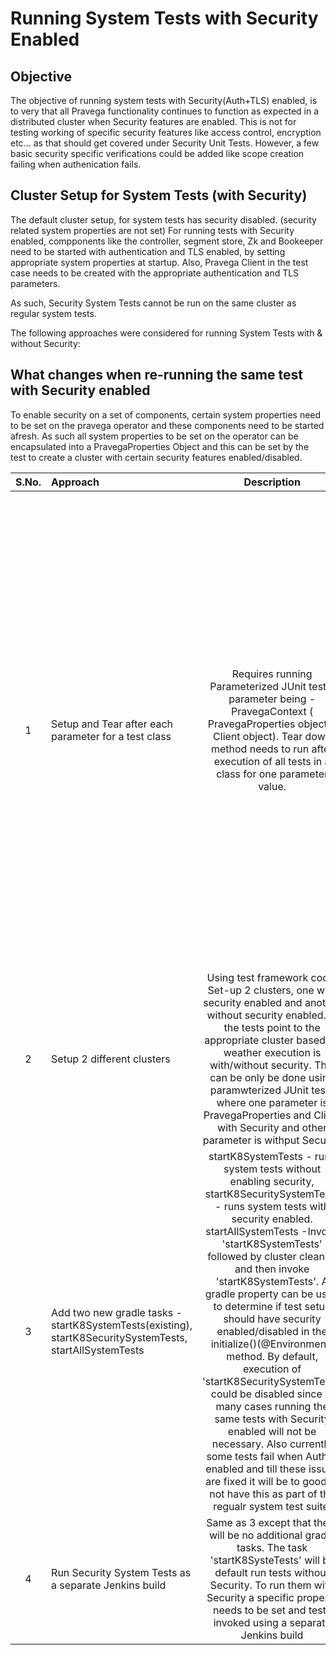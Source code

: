 # Running System Tests with Security Enabled

## Objective
The objective of running system tests with Security(Auth+TLS) enabled, is to very that all Pravega functionality continues to function as expected in a distributed cluster when Security features are enabled.
This is not for testing working of specific security features like access control, encryption etc... as that should get covered under Security Unit Tests. However, a few basic security specific verifications could be added like scope creation failing when authenication fails.

## Cluster Setup for System Tests (with Security)
The default cluster setup, for system tests has security disabled. (security related system properties are not set)
For running tests with Security enabled, compponents like the controller, segment store, Zk and Bookeeper need to be started with authentication and TLS enabled, by setting appropriate system properties at startup. 
Also, Pravega Client in the test case needs to be created with the appropriate authentication and TLS parameters.

As such, Security System Tests cannot be run on the same cluster as regular system tests.
 
The following approaches were considered for running System Tests with & without Security:

## What changes when re-running the same test with Security enabled
To enable security on a set of components, certain system properties need to be set on the pravega operator and these components need to be started afresh. As such all system properties to be set on the operator can be encapsulated into a PravegaProperties Object and this can be set by the test to create a cluster with certain security features enabled/disabled.

|S.No.|Approach|Description|Pros|Cons|Notes|
|:-:|:---|:--------------:|:--------------:|:---------------:|:------: |
|1|Setup and Tear after each parameter for a test class|Requires running Parameterized JUnit tests, parameter being - PravegaContext ( PravegaProperties object + Client object). Tear down method needs to run after execution of all tests in a class for one parameter value.|Every test sets up and cleans up its required environment. Minimizes chance of inconsistencies in test behaviour becuase of existing environment being re-used. | Drasctically increases test execution time. This is especially painful when current execution time is as high as ~3 hours. Currently JUnit does not support running a tear down method after execution of all tests for one parameter. As all tests run with/without Security there are really only 2 required cluster states. Here we are generating a new state per test class.| Discarded because of time delay|
|2| Setup 2 different clusters | Using test framework code, Set-up 2 clusters, one with security enabled and another without security enabled. In the tests point to the appropriate cluster based on weather execution is with/without security. This can be only be done using paramwterized JUnit tests where one parameter is PravegaProperties and Client with Security and other parameter is withput Security|No tear down needed.|Difficult to implment. Difficult to understand and maintain. Hardware should have capacity to spin up 2 clusters and run tests without any issues.|Discarded because of complexity and lack of JUnit Support|
|3|Add two new gradle tasks - startK8SystemTests(existing), startK8SecuritySystemTests, startAllSystemTests| startK8SystemTests - runs system tests without enabling security, startK8SecuritySystemTests - runs system tests with security enabled. startAllSystemTests -Invoke 'startK8SystemTests' followed by cluster cleanup and then invoke 'startK8SystemTests'. A gradle property can be used to determine if test setup should have security enabled/disabled in the initialize()(@Environment) method.  By default, execution of 'startK8SecuritySystemTests' could be disabled since in many cases running the same tests with Security enabled will not be necessary. Also currently some tests fail when Auth is enabled and till these issues are fixed it will be to good to not have this as part of the regualr system test suite.| 
|4|Run Security System Tests as a separate Jenkins build| Same as 3 except that there will be no additional gradle tasks. The task 'startK8SysteTests' will by default run tests without Security. To run them with Security a specific property needs to be set and tests invoked using a separate Jenkins build |



 
